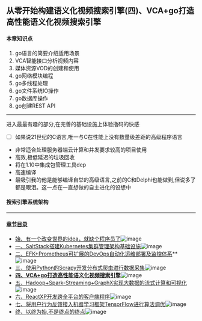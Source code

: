 ## 从零开始构建语义化视频搜索引擎(四)、VCA+go打造高性能语义化视频搜索引擎
#### 本章知识点
1. go语言的简要介绍适用场景
2. VCA智能接口分析视频内容
3. 媒体资源VOD的创建和使用
4. go网络模块编程
5. go多线程处理
6. go文件系统IO操作
7. go数据库操作
8. go创建REST API
---
进入最最有趣的部分,在完善的基础设施上体验撸码的快感
- [ ] 如果说21世纪的C语言,唯一与C在性能上没有数量级差距的高级程序语言
- 非常适合处理服务器端云计算和并发要求较高的项目使用
- 高效,极低延迟的垃圾回收
- 将在1.10中集成包管理工具dep
- 高速编译
- 最吸引我的他是能够编译自举的高级语言,之前的C和Delphi也能做到,但说多了都是眼泪。这一点在一直想做的自主进化的设想中
#### 搜索引擎系统架构

---
#### [章节目录](#本章知识点)
- [始、有一个改变世界的idea，就缺个程序员了](始、有一个改变世界的idea，就缺个程序员了.md)![image](http://progressed.io/bar/95?title=begin+architecture)
- [一、SaltStack搭建Kubernetes集群管理架构基础设施](一、SaltStack搭建Kubernetes集群管理架构基础设施.md)![image](http://progressed.io/bar/90?title=salt+kubernetes)
- [二、EFK+Prometheus可扩展的DevOps自动化运维部署及监控体系](二、EFK+Prometheus可扩展的DevOps自动化运维部署及监控体系.md)**![image](http://progressed.io/bar/60?title=EFK+DevOps)
- [三、使用Python的Scrapy开发分布式爬虫进行数据采集](三、使用Python的Scrapy开发分布式爬虫进行数据采集.md)![image](http://progressed.io/bar/65?title=python+crawler)
- **[四、VCA+go打造高性能语义化视频搜索引擎](四、VCA+go打造高性能语义化视频搜索引擎)**![image](http://progressed.io/bar/30?title=VCA+go+engine)
- [五、Hadoop+Spark-Streaming+GraphX实现大数据的流式计算和可视化](五、Hadoop+Spark-Streaming+GraphX实现大数据的流式计算和可视化.md)![image](http://progressed.io/bar/20?title=hadoop+saprk)
- [六、ReactXP开发跨全平台的客户端程序](六、ReactXP开发跨全平台的客户端程序.md)![image](http://progressed.io/bar/5?title=react+nodejs)
- [七、将用户行为反馈接入机器学习框架TensorFlow进行算法调优](七、将用户行为反馈接入机器学习框架TensorFlow进行算法调优.md)![image](http://progressed.io/bar/10?title=tensorflow+DL+AI)
- [终、以终为始,不是终点的终点](终、以终为始,不是终点的终点.md)![image](http://progressed.io/bar/15?title=future+end)